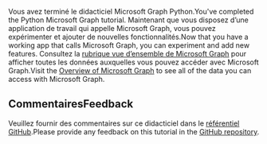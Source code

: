 <!-- markdownlint-disable MD002 MD041 -->

<span data-ttu-id="874b5-101">Vous avez terminé le didacticiel Microsoft Graph Python.</span><span class="sxs-lookup"><span data-stu-id="874b5-101">You've completed the Python Microsoft Graph tutorial.</span></span> <span data-ttu-id="874b5-102">Maintenant que vous disposez d’une application de travail qui appelle Microsoft Graph, vous pouvez expérimenter et ajouter de nouvelles fonctionnalités.</span><span class="sxs-lookup"><span data-stu-id="874b5-102">Now that you have a working app that calls Microsoft Graph, you can experiment and add new features.</span></span> <span data-ttu-id="874b5-103">Consultez la [rubrique vue d’ensemble de Microsoft Graph](/graph/overview) pour afficher toutes les données auxquelles vous pouvez accéder avec Microsoft Graph.</span><span class="sxs-lookup"><span data-stu-id="874b5-103">Visit the [Overview of Microsoft Graph](/graph/overview) to see all of the data you can access with Microsoft Graph.</span></span>

## <a name="feedback"></a><span data-ttu-id="874b5-104">Commentaires</span><span class="sxs-lookup"><span data-stu-id="874b5-104">Feedback</span></span>

<span data-ttu-id="874b5-105">Veuillez fournir des commentaires sur ce didacticiel dans le [référentiel GitHub](https://github.com/microsoftgraph/msgraph-training-pythondjangoapp).</span><span class="sxs-lookup"><span data-stu-id="874b5-105">Please provide any feedback on this tutorial in the [GitHub repository](https://github.com/microsoftgraph/msgraph-training-pythondjangoapp).</span></span>
